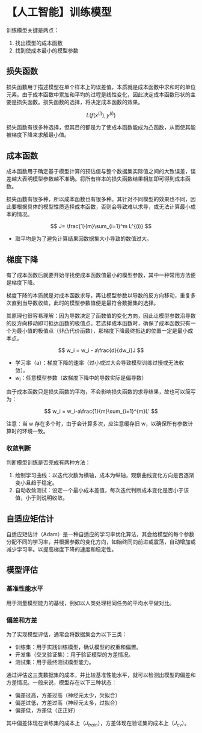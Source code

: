 # 【人工智能】训练模型

训练模型关键是两点：

1. 找出模型的成本函数
2. 找到使成本最小的模型参数

## 损失函数

损失函数用于描述模型在单个样本上的误差值，本质就是成本函数中求和时的单位元素。由于成本函数中累加和平均的过程是线性变化，因此决定成本函数形状的主要是损失函数。损失函数的选择，将决定成本函数的效果。

$$
L(f(x^{(i)}),y^{(i)})
$$

损失函数有很多种选择，但其目的都是为了使成本函数能成为凸函数，从而使其能被梯度下降来求解最小值。

## 成本函数

成本函数用于确定基于模型计算的预估值与整个数据集实际值之间的大致误差，误差越大表明模型参数越不准确。将所有样本的损失函数结果相加即可得到成本函数。

损失函数有很多种，所以成本函数也有很多种。其针对不同模型的效果也不同，因此要根据具体的模型性质选择成本函数，否则会导致难以求导，或无法计算最小成本的情况。

$$
J= \frac{1}{m}\sum_{i=1}^m L^{(i)}
$$

- 取平均是为了避免计算结果因数据集大小导致的数值过大。

## 梯度下降

有了成本函数后就要开始寻找使成本函数值最小的模型参数，其中一种常用方法便是梯度下降。

梯度下降的本质就是对成本函数求导，再让模型参数以导数的反方向移动，重复多次直到当导数收敛，此时的模型参数值便是最符合数据集的选择。

其原理也很容易理解：因为导数决定了函数值的变化方向，因此让模型参数沿导数的反方向移动即可抵达函数的极值点。若选择成本函数时，确保了成本函数只有一个为最小值的极值点（非凸代价函数），那梯度下降最终抵达的位置一定是最小成本点。

$$
w_i = w_i - a\frac{d}{dw_i}J
$$

- 学习率（a）：梯度下降的速率（过小或过大会导致模型训练过慢或无法收敛）。
- $w_i$：任意模型参数（故梯度下降中的导数实际是偏导数）

由于成本函数只是损失函数的平均，不会影响损失函数的求导结果，故也可以简写为：

$$
w_i = w_i-a\frac{1}{m}\sum_{i=1}^{m}L'
$$

注意：当 w 存在多个时，由于会计算多次，应注意缓存旧 w，以确保所有参数计算时的环境一致。

### 收敛判断

判断模型训练是否完成有两种方法：

1. 绘制学习曲线：以迭代次数为横轴，成本为纵轴，观察曲线变化方向是否逐渐变小且趋于稳定。
2. 自动收敛测试：设定一个最小成本差值，每次迭代判断成本变化是否小于该值，小于则说明收敛。

## 自适应矩估计

自适应矩估计（Adam）是一种自适应的学习率优化算法，其会给模型的每个参数分配不同的学习率，并根据参数的变化方向，如始终同向前进或震荡，自动增加或减少学习率。以提高梯度下降的速度和稳定性。

## 模型评估

### 基准性能水平

用于测量模型能力的基线，例如以人类处理相同任务的平均水平做对比。

### 偏差和方差

为了实现模型评估，通常会将数据集会为以下三类：

- 训练集：用于实践训练模型，确认模型的权重和偏置。
- 开发集（交叉验证集）：用于验证模型的方差情况。
- 测试集：用于最终测试模型能力。

通过评估这三类数据集的成本，并比较基准性能水平，就可以检测出模型的偏差和方差情况。一般来说，模型存在以下三种状态：

- 偏差过高，方差过高（神经元太少，欠拟合）
- 偏差过低，方差过高（神经元太多，过拟合）
- 偏差低，方差低（正正好）

其中偏差体现在训练集的成本上（$J_{train}$），方差体现在验证集的成本上（$J_{cv}$）。